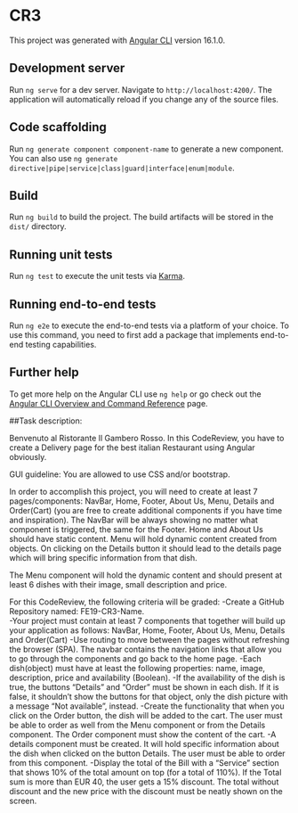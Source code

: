 # CR3

This project was generated with [Angular CLI](https://github.com/angular/angular-cli) version 16.1.0.

## Development server

Run `ng serve` for a dev server. Navigate to `http://localhost:4200/`. The application will automatically reload if you change any of the source files.

## Code scaffolding

Run `ng generate component component-name` to generate a new component. You can also use `ng generate directive|pipe|service|class|guard|interface|enum|module`.

## Build

Run `ng build` to build the project. The build artifacts will be stored in the `dist/` directory.

## Running unit tests

Run `ng test` to execute the unit tests via [Karma](https://karma-runner.github.io).

## Running end-to-end tests

Run `ng e2e` to execute the end-to-end tests via a platform of your choice. To use this command, you need to first add a package that implements end-to-end testing capabilities.

## Further help

To get more help on the Angular CLI use `ng help` or go check out the [Angular CLI Overview and Command Reference](https://angular.io/cli) page.

##Task description: 

Benvenuto al Ristorante Il Gambero Rosso. In this CodeReview, you have to create a Delivery page for the best italian Restaurant using Angular obviously.  

GUI guideline: You are allowed to use CSS and/or bootstrap. 

In order to accomplish this project, you will need to create at least 7 pages/components: NavBar, Home, Footer, About Us, Menu, Details and Order(Cart) (you are free to create additional components if you have time and inspiration). The NavBar will be always showing no matter what component is triggered, the same for the Footer. Home and About Us should have static content. Menu will hold dynamic content created from objects. On clicking on the Details button it should lead to the details page which will bring specific information from that dish. 

The Menu component will hold the dynamic content and should present at least 6 dishes with their image, small description and price.  

For this CodeReview, the following criteria will be graded: 
-Create a GitHub Repository named: FE19-CR3-Name.  
-Your project must contain at least 7 components that together will build up your application as follows: NavBar, Home, Footer, About Us, Menu, Details and Order(Cart)
-Use routing to move between the pages without refreshing the browser (SPA). The navbar contains the navigation links that allow you to go through the components and go back to the home page. 
-Each dish(object) must have at least the following properties: name, image, description, price and availability (Boolean). 
-If the availability of the dish is true, the buttons “Details” and “Order” must be shown in each dish. If it is false, it shouldn’t show the buttons for that object, only the dish picture with a message “Not available”, instead. 
-Create the functionality that when you click on the Order button, the dish will be added to the cart. The user must be able to order as well from the Menu component or from the Details component. The Order component must show the content of the cart. 
-A details component must be created. It will hold specific information about the dish when clicked on the button Details. The user must be able to order from this component.
-Display the total of the Bill with a “Service” section that shows 10% of the total amount on top (for a total of 110%).
If the Total sum is more than EUR 40, the user gets a 15% discount. The total without discount and the new price with the discount must be neatly shown on the screen. 



